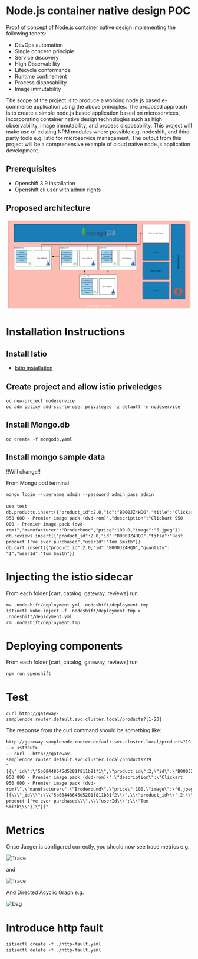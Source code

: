 # Node.js container native design POC
Proof of concept of Node.js container native design implementing the following tenets:

* DevOps automation
* Single concern principle
* Service discovery
* High Observability
* Lifecycle conformance
* Runtime confinement
* Process disposability
* Image immutability


The scope of the project is to produce a working node.js based e-commerce application using the above principles.
The proposed approach is to create a simple node.js based application based on microservices, incorporating container native design technologies such as high observability, image immutability, and process disposability.
This project will make use of existing NPM modules where possible e.g. nodeshift, and third party tools e.g. Istio for microservice management.  The output from this project will be a comprehensive example of cloud native node.js application development.

## Prerequisites
* Openshift 3.9 installation
* Openshift cli user with admin rights

## Proposed architecture

![Architecture](/assets/architecture.png)

# Installation Instructions

## Install Istio

* [Istio installation](/istio)

## Create project and allow istio priveledges
```
oc new-project nodeservice
oc adm policy add-scc-to-user privileged -z default -n nodeservice
```

<!-- ## Enable side car injection on per project basis

```
oc label namespace nodeservice istio-injection=enabled
``` -->

## Install Mongo.db
```
oc create -f mongodb.yaml
```

## Install mongo sample data
!!Will change!!

From Mongo pod terminal
```
mongo login --username admin --password admin_pass admin

use test
db.products.insert({"product_id":2.0,"id":"B000JZ4HQO","title":"Clickart 950 000 - Premier image pack (dvd-rom)","description":"Clickart 950 000 - Premier image pack (dvd-rom)","manufacturer":"Broderbund","price":100.0,"image":"6.jpeg"})
db.reviews.insert({"product_id":2.0,"id":"B000JZ4HQO","title":"Best product I've ever purchased","userId":"Tom Smith"})
db.cart.insert({"product_id":2.0,"id":"B000JZ4HQO","quantity": "1","userId":"Tom Smith"})
```

# Injecting the istio sidecar
From each folder [cart, catalog, gateway, reviews] run 
```
mv .nodeshift/deployment.yml .nodeshift/deployment.tmp
istioctl kube-inject -f .nodeshift/deployment.tmp > .nodeshift/deployment.yml
rm .nodeshift/deployment.tmp
```

# Deploying components 
From each folder [cart, catalog, gateway, reviews] run 


```
npm run openshift
```

# Test
```
curl http://gateway-samplenode.router.default.svc.cluster.local/products?[1-20]
```
The response from the curl command should be something like:

```
http://gateway-samplenode.router.default.svc.cluster.local/products?19 --> <stdout>
--_curl_--http://gateway-samplenode.router.default.svc.cluster.local/products?19
"[{\"_id\":\"5b08448645d5281f811b81f1\",\"product_id\":2,\"id\":\"B000JZ4HQO\",\"title\":\"Clickart 950 000 - Premier image pack (dvd-rom)\",\"description\":\"Clickart 950 000 - Premier image pack (dvd-rom)\",\"manufacturer\":\"Broderbund\",\"price\":100,\"image\":\"6.jpeg\",\"reviews\":\"[{\\\"_id\\\":\\\"5b08448645d5281f811b81f2\\\",\\\"product_id\\\":2,\\\"id\\\":\\\"B000JZ4HQO\\\",\\\"title\\\":\\\"Best product I've ever purchased\\\",\\\"userId\\\":\\\"Tom Smith\\\"}]\"}]"
```

# Metrics
Once Jaeger is configured correctly, you should now see trace metrics e.g.

![Trace](/assets/trace.png)

and

![Trace](/assets/trace2.png)

And Directed Acyclic Graph e.g.

![Dag](/assets/dag.png)
# Introduce http fault
```
istioctl create -f ./http-fault.yaml
istioctl delete -f ./http-fault.yaml
```